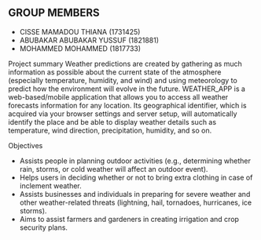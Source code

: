 ## GROUP MEMBERS
- CISSE MAMADOU THIANA (1731425)
- ABUBAKAR ABUBAKAR YUSSUF (1821881)
- MOHAMMED MOHAMMED (1817733)




Project summary 
Weather predictions are created by gathering as much information as possible about the current state of the atmosphere (especially temperature, humidity, and wind) and using meteorology to predict how the environment will evolve in the future.
WEATHER_APP is a web-based/mobile application that allows you to access all weather forecasts information for any location. Its geographical identifier, which is acquired via your browser settings and server setup, will automatically identify the place and be able to display weather details such as temperature, wind direction, precipitation, humidity, and so on.

Objectives
- Assists people in planning outdoor activities (e.g., determining whether rain, storms, or cold weather will affect an outdoor event).
- Helps users in deciding whether or not to bring extra clothing in case of inclement weather.
- Assists businesses and individuals in preparing for severe weather and other weather-related threats (lightning, hail, tornadoes, hurricanes, ice storms).
- Aims to assist farmers and gardeners in creating irrigation and crop security plans.
